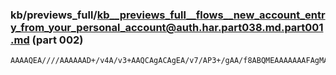 ### kb/previews_full/kb__previews_full__flows__new_account_entry_from_your_personal_account@auth.har.part038.md.part001.md (part 002)

```md
AAAAQEA////AAAAAAD+/v4A/v3+AAQCAgACAgEA/v7/AP3+/gAA/f8ABQMEAAAAAAAFAgMABgUFAAEBAwACBAIA/P38AAIBAQD+/v4A/v7+AAQE
```

```
